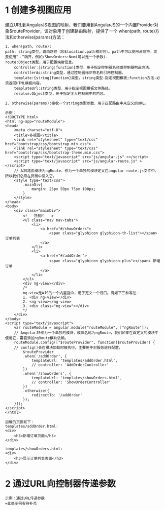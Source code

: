 # 1 创建多视图应用

建立URL到AngularJS视图的映射，我们要用到AngularJS的一个内置Provider对象$routeProvider，该对象用于创建路由映射，提供了一个 when(path, route)方法和otherwise(params)方法：

    1. when(path, route):
    path: string类型，路由路径（和$location.path相对应）。path中可以使用占位符，需要使用“：”隔开，例如/ShowOrders:Num(可以是一个参数).
    route:Object类型，用于配置映射信息。
        controller:{string|function}类型，用于指定控制器名称或控制器构造方法。
        controllerAs:string类型，通过控制器标识符名称引用控制器。
        template:{string|function}类型，string类型-指定视图模板;function方法-必须返回HTML模板内容。
        templateUrl:string类型，用于指定视图模板文件路径。
        resolve:Object类型，用于指定注入控制器中的内容。
        
    2. otherwise(params):接收一个string类型参数，用于匹配路由中未定义的URL。
    
    示例：
    <!DOCTYPE html>
    <html ng-app="routeModule">
    <head>
    	<meta charset="utf-8">
    	<title>多视图</title>
    	<link rel="stylesheet" type="text/css" href="bootstrap/css/bootstrap.min.css">
    	<link rel="stylesheet" type="text/css" href="bootstrap/css/bootstrap-theme.min.css">
    	<script type="text/javascript" src="js/angular.js" ></script>
    	<script type="text/javascript" src="js/angular-route.js" ></script>
    	// AJS路由模块为ngRoute，作为一个单独的模块定义在angular-route.js文件中，所以我们必须在页面中引入它。
    	<style type="text/css">
    		.mainDiv{
    			margin: 25px 50px 75px 100px;
    		}
    	</style>
    </head>
    <body>
    	<div class="mainDiv">
    		<!-- 导航栏 -->
    		<ul class="nav nav-tabs">
    			<li>
    				<a href="#/showOrders">
    					<span class="glyphicon glyphicon-th-list"></span> 订单列表
    				</a>
    			</li>
    			<li>
    				<a href="#/addOrder">
    					<span class="glyphicon glyphicon-plus"></span> 新增订单
    				</a>
    			</li>
    		</ul>
    		<div ng-view></div>
    		/*
    		ng-view是AJS的一个内置指令，用于定义一个视口。有如下三种写法：
    		1. <div ng-view></div>
    		2. <ng-view></ng-view>
    		3. <div class="ng-view"></div>
    		*/
    	</div>
    </body>
    <script type="text/javascript">
    	var routeModule = angular.module("routeModule", ["ngRoute"]);
    	// AngularJS作为一个单独的模块，模块名称为ngRoute，我们如果在自定义的模块中使用它，需要添加ngRoute模块依赖。
    	routeModule.config(["$routeProvider", function($routeProvider) {
    	// config()会在模块加载时被执行，主要用于对服务进行配置。
    		$routeProvider
    		.when('/addOrder', {
    			templateUrl: 'templates/addOrder.html',
    			// controller: 'AddOrderController'
    		})
    		.when('/showOrders', {
    			templateUrl: 'templates/showOrders.html',
    			// controller: 'ShowOrderController'
    		})
    		.otherwise({ 
    			redirectTo: '/addOrder'
    		});
    	}]);
    </script>
    </html>
    
    加载的页面如下：
    templates/addOrder.html:
    <div>
	    <h3>新增订单页面</h3>
    </div>
    
    templates/showOrders.html:
    <div>
    	<h3>显示订单列表页面</h3>
    </div>

# 2 通过URL向控制器传递参数

    示例：通过URL传递参数
    =此处示例有待补充

